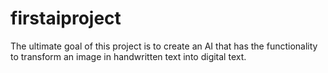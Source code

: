 # firstaiproject
The ultimate goal of this project is to create an AI that has the functionality to transform an image in handwritten text into digital text.
